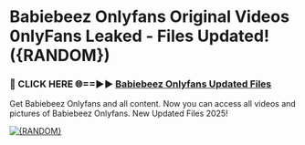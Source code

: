 # Babiebeez Onlyfans Original Videos 0nlyFans Leaked - Files Updated! ({RANDOM})

<h3>🔴 CLICK HERE 🌐==►► <a href="https://betterlinks.top/A2PfLJ" rel="nofollow">Babiebeez Onlyfans Updated Files</a></h3>

Get Babiebeez Onlyfans and all content. Now you can access all videos and pictures of Babiebeez Onlyfans. New Updated Files 2025!

[![{RANDOM}](https://i.imgur.com/ppqm5kG.gif)](https://betterlinks.top/A2PfLJ)
